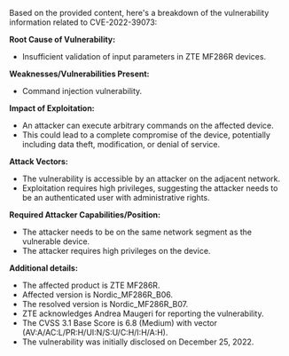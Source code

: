 Based on the provided content, here's a breakdown of the vulnerability information related to CVE-2022-39073:

**Root Cause of Vulnerability:**
*   Insufficient validation of input parameters in ZTE MF286R devices.

**Weaknesses/Vulnerabilities Present:**
*   Command injection vulnerability.

**Impact of Exploitation:**
*   An attacker can execute arbitrary commands on the affected device.
*   This could lead to a complete compromise of the device, potentially including data theft, modification, or denial of service.

**Attack Vectors:**
*   The vulnerability is accessible by an attacker on the adjacent network.
*   Exploitation requires high privileges, suggesting the attacker needs to be an authenticated user with administrative rights.

**Required Attacker Capabilities/Position:**
*   The attacker needs to be on the same network segment as the vulnerable device.
*   The attacker requires high privileges on the device.

**Additional details:**
*   The affected product is ZTE MF286R.
*   Affected version is Nordic\_MF286R\_B06.
*   The resolved version is Nordic\_MF286R\_B07.
*   ZTE acknowledges Andrea Maugeri for reporting the vulnerability.
*   The CVSS 3.1 Base Score is 6.8 (Medium) with vector (AV:A/AC:L/PR:H/UI:N/S:U/C:H/I:H/A:H).
*   The vulnerability was initially disclosed on December 25, 2022.